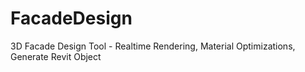 # FacadeDesign
3D Facade Design Tool - Realtime Rendering, Material Optimizations, Generate Revit Object
